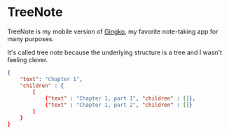 # TreeNote
TreeNote is my mobile version of [Gingko](https://gingkoapp.com/app), my favorite note-taking app for many purposes.

It's called tree note because the underlying structure is a tree and I wasn't feeling clever.

```json
{
	"text": "Chapter 1",
	"children" : {
		[
			{"text" : "Chapter 1, part 1", "children" : []},
			{"text" : "Chapter 1, part 2", "children" : []}
		]
	}
}
```